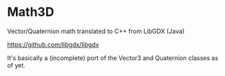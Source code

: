 # Math3D
Vector/Quaternion math translated to C++ from LibGDX (Java)

https://github.com/libgdx/libgdx

It's basically a (incomplete) port of the Vector3 and Quaternion classes as of yet.
